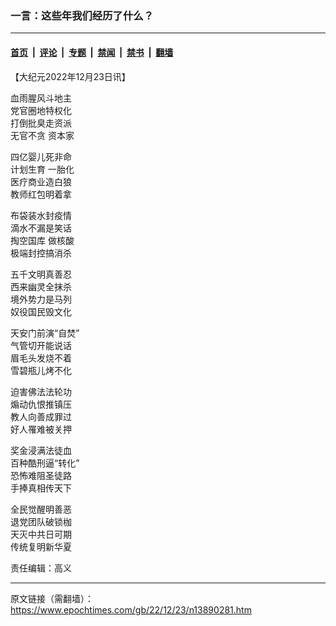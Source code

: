 ### 一言：这些年我们经历了什么？

---

#### [首页](../../../..?n13890281) &nbsp;|&nbsp; [评论](../../../../../epoch-comment?n13890281) &nbsp;|&nbsp; [专题](../../../../../epoch-special?n13890281) &nbsp;|&nbsp; [禁闻](../../../../../epoch-news?n13890281) &nbsp;|&nbsp; [禁书](../../../../../books?n13890281) &nbsp;|&nbsp; [翻墙](https://github.com/gfw-breaker/nogfw/blob/master/README.md?n13890281)


<div class="post_content" id="artbody" itemprop="articleBody">
 <!-- article content begin -->
 <p>
  【大纪元2022年12月23日讯】
 </p>
 <p>
  血雨腥风斗地主
  <br/>
  党官圈地特权化
  <br/>
  打倒批臭走资派
  <br/>
  <ok href="https://www.epochtimes.com/gb/tag/%E6%97%A0%E5%AE%98%E4%B8%8D%E8%B4%AA.html">
   无官不贪
  </ok>
  资本家
 </p>
 <p>
  四亿婴儿死非命
  <br/>
  <ok href="https://www.epochtimes.com/gb/tag/%E8%AE%A1%E5%88%92%E7%94%9F%E8%82%B2.html">
   计划生育
  </ok>
  一胎化
  <br/>
  医疗商业造白狼
  <br/>
  教师红包明着拿
 </p>
 <p>
  布袋装水封疫情
  <br/>
  滴水不漏是笑话
  <br/>
  <ok href="https://www.epochtimes.com/gb/tag/%E6%8E%8F%E7%A9%BA%E5%9B%BD%E5%BA%93.html">
   掏空国库
  </ok>
  做核酸
  <br/>
  极端封控搞消杀
 </p>
 <p>
  五千文明真善忍
  <br/>
  西来幽灵全抹杀
  <br/>
  境外势力是马列
  <br/>
  奴役国民毁文化
 </p>
 <p>
  天安门前演“自焚”
  <br/>
  气管切开能说话
  <br/>
  眉毛头发烧不着
  <br/>
  雪碧瓶儿烤不化
 </p>
 <p>
  迫害佛法法轮功
  <br/>
  煽动仇恨推镇压
  <br/>
  教人向善成罪过
  <br/>
  好人罹难被关押
 </p>
 <p>
  奖金浸满法徒血
  <br/>
  百种酷刑逼“转化”
  <br/>
  恐怖难阻圣徒路
  <br/>
  手捧真相传天下
 </p>
 <p>
  全民觉醒明善恶
  <br/>
  退党团队破锁枷
  <br/>
  天灭中共日可期
  <br/>
  传统复明新华夏
 </p>
 <p>
  责任编辑：高义
 </p>
 <!-- article content end -->
 <div id="below_article_ad">
 </div>
</div>


---

原文链接（需翻墙）：https://www.epochtimes.com/gb/22/12/23/n13890281.htm